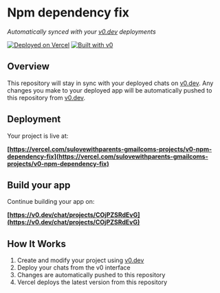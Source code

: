 # Npm dependency fix

*Automatically synced with your [v0.dev](https://v0.dev) deployments*

[![Deployed on Vercel](https://img.shields.io/badge/Deployed%20on-Vercel-black?style=for-the-badge&logo=vercel)](https://vercel.com/sulovewithparents-gmailcoms-projects/v0-npm-dependency-fix)
[![Built with v0](https://img.shields.io/badge/Built%20with-v0.dev-black?style=for-the-badge)](https://v0.dev/chat/projects/COjPZSRdEvG)

## Overview

This repository will stay in sync with your deployed chats on [v0.dev](https://v0.dev).
Any changes you make to your deployed app will be automatically pushed to this repository from [v0.dev](https://v0.dev).

## Deployment

Your project is live at:

**[https://vercel.com/sulovewithparents-gmailcoms-projects/v0-npm-dependency-fix](https://vercel.com/sulovewithparents-gmailcoms-projects/v0-npm-dependency-fix)**

## Build your app

Continue building your app on:

**[https://v0.dev/chat/projects/COjPZSRdEvG](https://v0.dev/chat/projects/COjPZSRdEvG)**

## How It Works

1. Create and modify your project using [v0.dev](https://v0.dev)
2. Deploy your chats from the v0 interface
3. Changes are automatically pushed to this repository
4. Vercel deploys the latest version from this repository
